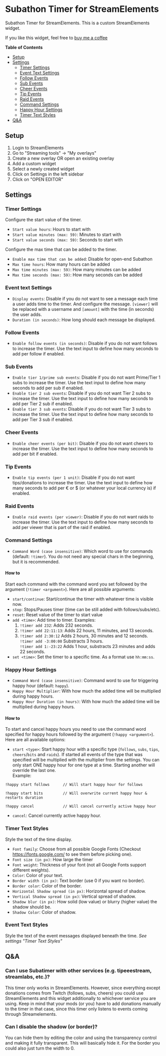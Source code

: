 # Subathon Timer for StreamElements
Subathon Timer for StreamElements. This is a custom StreamElements widget.

If you like this widget, feel free to [buy me a coffee](https://paypal.me/nununuru?country.x=DE&locale.x=de_DE) 

**Table of Contents**
* [Setup](#setup)
* [Settings](#Settings)
    * [Timer Settings](#timer-settings)
    * [Event Text Settings](#event-text-settings)
    * [Follow Events](#follow-events)
    * [Sub Events](#sub-events)
    * [Cheer Events](#cheer-events)
    * [Tip Events](#tip-events)
    * [Raid Events](#raid-events)
    * [Command Settings](#command-settings)
    * [Happy Hour Settings](#happy-hour-settings)
    * [Timer Text Styles](#timer-text-styles)
* [Q&A](#qa)

## Setup
1. Login to StreamElements
2. Go to "Streaming tools" -> "My overlays"
3. Create a new overlay OR open an existing overlay
4. Add a custom widget
5. Select a newly created widget
6. Click on Settings in the left sidebar
7. Click on "OPEN EDITOR"

## Settings
### Timer Settings
Configure the start value of the timer.
- `Start value hours`: Hours to start with
- `Start value minutes (max: 59)`: Minutes to start with
- `Start value seconds (max: 59)`: Seconds to start with

Configure the max time that can be added to the timer.
- `Enable max time that can be added`: Disable for open-end Subathon
- `Max time hours`: How many hours can be added
- `Max time minutes (max: 59)`: How many minutes can be added
- `Max time seconds (max: 59)`: How many seconds can be added

### Event text Settings
- `Display events`: Disable if you do not want to see a message each time a user adds time to the timer. And configure the message. `[viewer]` will be replaced with a username and `[amount]` with the time (in seconds) the user adds.
- `Duration (in seconds)`: How long should each message be displayed.

### Follow Events
- `Enable follow events (in seconds)`: Disable if you do not want follows to increase the timer. Use the text input to define how many seconds to add per follow if enabled.

### Sub Events
- `Enable tier 1/prime sub events`: Disable if you do not want Prime/Tier 1 subs to increase the timer. Use the text input to define how many seconds to add per sub if enabled.
- `Enable tier 2 sub events`: Disable if you do not want Tier 2 subs to increase the timer. Use the text input to define how many seconds to add per Tier 2 sub if enabled.
- `Enable tier 3 sub events`: Disable if you do not want Tier 3 subs to increase the timer. Use the text input to define how many seconds to add per Tier 3 sub if enabled.

### Cheer Events
- `Enable cheer events (per bit)`: Disable if you do not want cheers to increase the timer. Use the text input to define how many seconds to add per bit if enabled.

### Tip Events
- `Enable tip events (per 1 unit)`: Disable if you do not want tips/donations to increase the timer. Use the text input to define how many seconds to add per € or $ (or whatever your local currency is) if enabled.

### Raid Events
- `Enable raid events (per viewer)`: Disable if you do not want raids to increase the timer. Use the text input to define how many seconds to add per viewer that is part of the raid if enabled.

### Command Settings
- `Command Word (case insensitive)`: Which word to use for commands (default: `!timer`). You do not need any special chars in the beginning, but it is recommended.

#### How to
Start each command with the command word you set followed by the argument (`!timer <argument>`). Here are all possible arguments:
- `start/continue`: Start/continue the timer with whatever time is visible now.
- `stop`: Stops/Pauses timer (time can be still added with follows/subs/etc).
- `reset`: Reset value of the timer to start value
- `add <time>`: Add time to timer. Examples:
    1. `!timer add 232`: Adds 232 seconds.
    2. `!timer add 22:11:13`: Adds 22 hours, 11 minutes, and 13 seconds.
    3. `!timer add 2:30:12` Adds 2 hours, 30 minutes and 12 seconds.  
       `!timer add -3:00:00` Substracts 3 hours.  
       `!timer add 1:-23:22` Adds 1 hour, substracts 23 minutes and adds 22 seconds.
- `set <time>`: Set the timer to a specific time. As a format use `hh:mm:ss`. 

### Happy Hour Settings
- `Command Word (case insensitive)`: Command word to use for triggering happy hour (default: `happy`).
- `Happy Hour Multiplier`: With how much the added time will be multiplied during happy hours.
- `Happy Hour Duration (in hours)`: With how much the added time will be multiplied during happy hours.
#### How to
To start and cancel happy hours you need to use the command word specified for happy hours followed by the argument (`!happy <argument>`). Here are all available options:
- `start <type>`: Start happy hour with a specific type (`follows`, `subs`, `tips`, `cheers`/`bits` and  `raids`). If started all events of the type that was specified will be multiplied with the multiplier from the settings. You can only start ONE happy hour for one type at a time. Starting another will override the last one. <br>Example:
```
!happy start follows      // Will start happy hour for follows

!happy start bits         // Will overwrite current happy hour & restarts duration

!happy cancel             // Will cancel currently active happy hour
```
- `cancel`: Cancel currently active happy hour.

### Timer Text Styles
Style the text of the time display.
- `Font family`: Choose from all possible Google Fonts (Checkout https://fonts.google.com/ to see them before picking one).
- `Font size (in px)`: How large the timer 
- `Font weight`: Thickness of your font (not all Google Fonts support different weights).
- `Color`: Color of your text.
- `Border width (in px)`: Text border (use 0 if you want no border).
- `Border color`: Color of the border.
- `Horizontal Shadow spread (in px)`: Horizontal spread of shadow.
- `Vertical Shadow spread (in px)`: Vertical spread of shadow.
- `Shadow blur (in px)`: How solid (low value) or blurry (higher value) the shadow should be.
- `Shadow Color`: Color of shadow.

### Event Text Styles
Style the text of the event messages displayed beneath the time.
*See settings "Timer Text Styles"*

## Q&A
### Can I use Subatimer with other services (e.g. tipeeestream, streamlabs, etc.)?
This timer only works in StreamElements. However, since everything except donations comes from Twitch (follows, subs, cheers) you could use StreamElements and this widget additionally to whichever service you are using. Keep in mind that your mods (or you) have to add donations manually to the timer in that case, since this timer only listens to events coming through Streamelements.
### Can I disable the shadow (or border)?
You can hide them by editing the color and using the transparency control and making it fully transparent. This will basically hide it.
For the border you could also just turn the width to 0.
